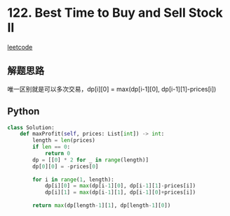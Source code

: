 # 122. Best Time to Buy and Sell Stock II
[leetcode](https://leetcode.com/problems/best-time-to-buy-and-sell-stock-ii/description/)

## 解题思路
唯一区别就是可以多次交易，dp[i][0] = max(dp[i-1][0], dp[i-1][1]-prices[i])

## Python
```python
class Solution:
    def maxProfit(self, prices: List[int]) -> int:
        length = len(prices)
        if len == 0:
            return 0
        dp = [[0] * 2 for _ in range(length)]
        dp[0][0] = -prices[0]
        
        for i in range(1, length):
            dp[i][0] = max(dp[i-1][0], dp[i-1][1]-prices[i])
            dp[i][1] = max(dp[i-1][1], dp[i-1][0]+prices[i])
        
        return max(dp[length-1][1], dp[length-1][0])
```